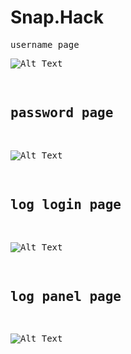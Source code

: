 # Snap.Hack

<pre style="color='red'>
   ____                 __ __         __ 
  / __/__  ___ ____    / // /__ _____/ /__ 
 _\ \/ _ \/ _ `/ _ \_ / _  / _ `/ __/  '_/ 
/___/_//_/\_,_/ .__(_)_//_/\_,_/\__/_/\_\ 
             /_/
</pre>

Snapchat phishing website in php

## username page
![Alt Text](image_url)

## password page
![Alt Text](image_url)

## log login page
![Alt Text](image_url)

## log panel page
![Alt Text](image_url)
